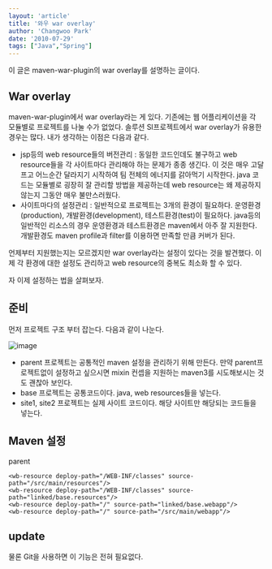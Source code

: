 ```yaml
---
layout: 'article'
title: '와우 war overlay'
author: 'Changwoo Park'
date: '2010-07-29'
tags: ["Java","Spring"]
---
```


이 글은 maven-war-plugin의 war overlay를 설명하는 글이다.


## War overlay

maven-war-plugin에서 war overlay라는 게 있다. 기존에는 웹 어플리케이션을 각 모듈별로 프로젝트를 나눌 수가 없었다. 솔루션 SI프로젝트에서 war overlay가 유용한 경우는 많다. 내가 생각하는 이점은 다음과 같다.

 * jsp등의 web resource들의 버전관리 : 동일한 코드인데도 불구하고 web resource들을 각 사이트마다 관리해야 하는 문제가 종종 생긴다. 이 것은 매우 고달프고 어느순간 달라지기 시작하여 팀 전체의 에너지를 갉아먹기 시작한다. java 코드는 모듈별로 굉장히 잘 관리할 방법을 제공하는데 web resource는 왜 제공하지 않는지 그동안 매우 불만스러웠다.
 * 사이트마다의 설정관리 : 일반적으로 프로젝트는 3개의 환경이 필요하다. 운영환경(production), 개발환경(development), 테스트환경(test)이 필요하다. java등의 일반적인 리소스의 경우 운영환경과 테스트환경은 maven에서 아주 잘 지원한다. 개발환경도 maven profile과 filter를 이용하면 만족할 만큼 커버가 된다. 

언제부터 지원했는지는 모르겠지만 war overlay라는 설정이 있다는 것을 발견했다. 이제 각 환경에 대한 설정도 관리하고 web resource의 중복도 최소화 할 수 있다.

자 이제 설정하는 법을 살펴보자.

## 준비

먼저 프로젝트 구조 부터 잡는다. 다음과 같이 나눈다.

![image](http://dogfeet-support.appspot.com/static/tistory/198.attachment.war_overlay.PNG)

 * parent 프로젝트는 공통적인 maven 설정을 관리하기 위해 만든다. 만약 parent프로젝트없이 설정하고 싶으시면 mixin 컨셉을 지원하는 maven3를 시도해보시는 것도 괜찮아 보인다.
 * base 프로젝트는 공통코드이다. java, web resources들을 넣는다.
 * site1, site2 프로젝트는 실제 사이트 코드이다. 해당 사이트만 해당되는 코드들을 넣는다.

## Maven 설정

parent

    <wb-resource deploy-path="/WEB-INF/classes" source-path="/src/main/resources"/>
    <wb-resource deploy-path="/WEB-INF/classes" source-path="linked/base.resources"/>
    <wb-resource deploy-path="/" source-path="linked/base.webapp"/>
    <wb-resource deploy-path="/" source-path="/src/main/webapp"/>

## update

 물론 Git을 사용하면 이 기능은 전혀 필요없다.


